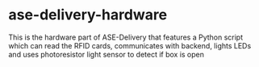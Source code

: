 # ase-delivery-hardware

This is the hardware part of ASE-Delivery that features a Python script which can read the RFID cards, communicates with backend, lights LEDs and uses photoresistor light sensor to detect if box is open
